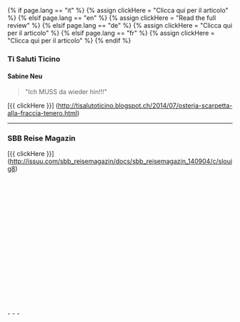 {% if page.lang == "it" %} {% assign clickHere = "Clicca qui per il articolo" %}
{% elsif page.lang == "en" %} {% assign clickHere = "Read the full review" %}
{% elsif page.lang == "de" %} {% assign clickHere = "Clicca qui per il articolo" %}
{% elsif page.lang == "fr" %} {% assign clickHere = "Clicca qui per il articolo" %}
{% endif %}


### Ti Saluti Ticino
#### Sabine Neu 
> "Ich MUSS da wieder hin!!!"  

[{{ clickHere }}] (http://tisalutoticino.blogspot.ch/2014/07/osteria-scarpetta-alla-fraccia-tenero.html)
- - - 

### SBB Reise Magazin

[{{ clickHere }}] (http://issuu.com/sbb_reisemagazin/docs/sbb_reisemagazin_140904/c/slouig8)
<div data-configid="13951617/9691137" style="width: 400px; height: 294px;" class="issuuembed"></div><script type="text/javascript" src="//e.issuu.com/embed.js" async="true"></script>
- - -
